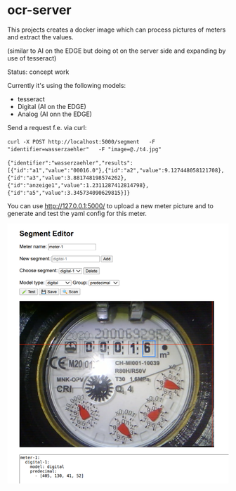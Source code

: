 # ocr-server

This projects creates a docker image which can process pictures of meters and extract the values. 

(similar to AI on the EDGE but doing ot on the server side and expanding by use of tesseract)

Status: concept work

Currently it's using the following models:
- tesseract
- Digital (AI on the EDGE)
- Analog (AI onn the EDGE)

Send a request f.e. via curl:

`curl -X POST http://localhost:5000/segment   -F "identifier=wasserzaehler"   -F "image=@./t4.jpg"`

`{"identifier":"wasserzaehler","results":[{"id":"a1","value":"00016.0"},{"id":"a2","value":9.127448058121708},{"id":"a3","value":3.881748198574262},{"id":"anzeige1","value":1.2311287412814798},{"id":"a5","value":3.345734090629815}]}`

You can use http://127.0.0.1:5000/ to upload a new meter picture and to generate and test the yaml config for this meter.

![Picture of the Segment Editor](SegmentEditor.png)
